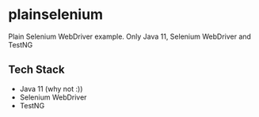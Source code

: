 # plainselenium
Plain Selenium WebDriver example. Only Java 11, Selenium WebDriver and TestNG

## Tech Stack
* Java 11 (why not :))
* Selenium WebDriver
* TestNG
